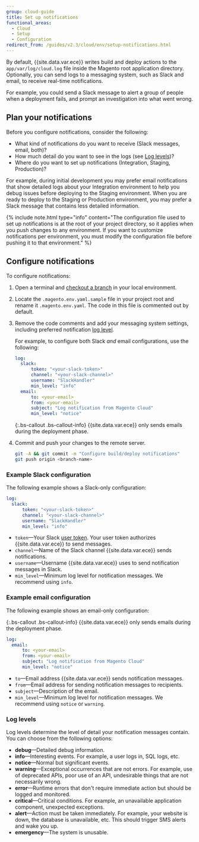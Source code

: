 ```yaml
---
group: cloud-guide
title: Set up notifications
functional_areas:
  - Cloud
  - Setup
  - Configuration
redirect_from: /guides/v2.3/cloud/env/setup-notifications.html
---
```


By default, {{site.data.var.ece}} writes build and deploy actions to the `app/var/log/cloud.log` file inside the Magento root application directory. Optionally, you can send logs to a messaging system, such as Slack and email, to receive real-time notifications.

For example, you could send a Slack message to alert a group of people when a deployment fails, and prompt an investigation into what went wrong.

## Plan your notifications

Before you configure notifications, consider the following:

* What kind of notifications do you want to receive (Slack messages, email, both)?
* How much detail do you want to see in the logs (see [Log levels](#log-levels))?
* Where do you want to set up notifications (Integration, Staging, Production)?

For example, during initial development you may prefer email notifications that show detailed logs about your Integration environment to help you debug issues before deploying to the Staging environment. When you are ready to deploy to the Staging or Production environment, you may prefer a Slack message that contains less detailed information.

{% include note.html type="info" content="The configuration file used to set up notifications is at the root of your project directory, so it applies when you push changes to any environment. If you want to customize notifications per environment, you must modify the configuration file before pushing it to that environment." %}

## Configure notifications

To configure notifications:

1. Open a terminal and [checkout a branch]({{page.baseurl}}/cloud/setup/clone-project-master.html#branch) in your local environment.
2. Locate the `.magento.env.yaml.sample` file in your project root and rename it `.magento.env.yaml`. The code in this file is commented out by default.
3. Remove the code comments and add your messaging system settings, including preferred notification [log level](#log-levels).

   For example, to configure both Slack _and_ email configurations, use the following:

   ```yaml
   log:
     slack:
         token: "<your-slack-token>"
         channel: "<your-slack-channel>"
         username: "SlackHandler"
         min_level: "info"
     email:
         to: <your-email>
         from: <your-email>
         subject: "Log notification from Magento Cloud"
         min_level: "notice"
   ```

   {:.bs-callout .bs-callout-info}
   {{site.data.var.ece}} only sends emails during the deployment phase.

4. Commit and push your changes to the remote server.

   ```bash
   git -A && git commit -m "Configure build/deploy notifications"
   git push origin <branch-name>
   ```

### Example Slack configuration

The following example shows a Slack-only configuration:

```yaml
log:
  slack:
      token: "<your-slack-token>"
      channel: "<your-slack-channel>"
      username: "SlackHandler"
      min_level: "info"
```

* `token`—Your Slack [user token](https://api.slack.com/docs/token-types#user). Your user token authorizes {{site.data.var.ece}} to send messages.
* `channel`—Name of the Slack channel {{site.data.var.ece}} sends notifications.
* `username`—Username {{site.data.var.ece}} uses to send notification messages in Slack.
* `min_level`—Minimum log level for notification messages. We recommend using `info`.

### Example email configuration

The following example shows an email-only configuration:

{:.bs-callout .bs-callout-info}
{{site.data.var.ece}} only sends emails during the deployment phase.

```yaml
log:
  email:
      to: <your-email>
      from: <your-email>
      subject: "Log notification from Magento Cloud"
      min_level: "notice"
```

* `to`—Email address {{site.data.var.ece}} sends notification messages.
* `from`—Email address for sending notification messages to recipients.
* `subject`—Description of the email.
* `min_level`—Minimum log level for notification messages. We recommend using `notice` or `warning`.

### Log levels

Log levels determine the level of detail your notification messages contain. You can choose from the following options:

* **debug**—Detailed debug information.
* **info**—Interesting events. For example, a user logs in, SQL logs, etc.
* **notice**—Normal but significant events.
* **warning**—Exceptional occurrences that are not errors. For example, use of deprecated APIs, poor use of an API, undesirable things that are not necessarily wrong.
* **error**—Runtime errors that don't require immediate action but should be logged and monitored.
* **critical**—Critical conditions. For example, an unavailable application component, unexpected exceptions.
* **alert**—Action must be taken immediately. For example, your website is down, the database is unavailable, etc. This should trigger SMS alerts and wake you up.
* **emergency**—The system is unusable.

